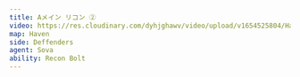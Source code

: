 ```yaml
---
title: Aメイン リコン ②
video: https://res.cloudinary.com/dyhjghawv/video/upload/v1654525804/Haven/Sova/haven_sova_def_recon_a_main-1_iwi2dp.mp4
map: Haven
side: Deffenders
agent: Sova
ability: Recon Bolt
---
```

